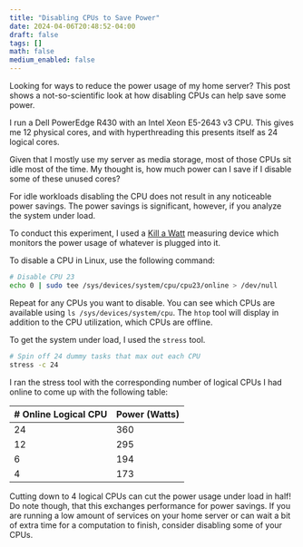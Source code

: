 ```yaml
---
title: "Disabling CPUs to Save Power"
date: 2024-04-06T20:48:52-04:00
draft: false
tags: []
math: false
medium_enabled: false
---
```


Looking for ways to reduce the power usage of my home server? This post shows a not-so-scientific look at how disabling CPUs can help save some power.

I run a Dell PowerEdge R430 with an Intel Xeon E5-2643 v3 CPU. This gives me 12 physical cores, and with hyperthreading this presents itself as 24 logical cores.

Given that I mostly use my server as media storage, most of those CPUs sit idle most of the time. My thought is, how much power can I save if I disable some of these unused cores?

For idle workloads disabling the CPU does not result in any noticeable power savings. The power savings is significant, however, if you analyze the system under load.

To conduct this experiment, I used a [Kill a Watt](https://en.wikipedia.org/wiki/Kill_A_Watt) measuring device which monitors the power usage of whatever is plugged into it.

To disable a CPU in Linux, use the following command:

```bash
# Disable CPU 23
echo 0 | sudo tee /sys/devices/system/cpu/cpu23/online > /dev/null
```

Repeat for any CPUs you want to disable. You can see which CPUs are available using `ls /sys/devices/system/cpu`. The `htop` tool will display in addition to the CPU utilization, which CPUs are offline.

To get the system under load, I used the `stress` tool.

```bash
# Spin off 24 dummy tasks that max out each CPU
stress -c 24
```

I ran the stress tool with the corresponding number of logical CPUs I had online to come up with the following table:

| # Online Logical CPU | Power (Watts) |
| -------------------- | ------------- |
| 24                   | 360           |
| 12                   | 295           |
| 6                    | 194           |
| 4                    | 173           |

Cutting down to 4 logical CPUs can cut the power usage under load in half! Do note though, that this exchanges performance for power savings. If you are running a low amount of services on your home server or can wait a bit of extra time for a computation to finish, consider disabling some of your CPUs.
